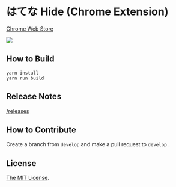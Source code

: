 # はてな Hide (Chrome Extension)

[Chrome Web Store](https://chrome.google.com/webstore/detail/agomiblbpgcimbonnfmlcealkjlegbnf)

<a href="https://chrome.google.com/webstore/detail/agomiblbpgcimbonnfmlcealkjlegbnf" target="_blank"><img src="https://lh3.googleusercontent.com/yGrvuFzlzWu_ZGq8IMQio8LhcbLZw8u8PwzbITpshVklTtqR_Gqfsr9dQXAsZZq27diOmQegWl-GPx7JXQs31OvhFw=w640-h400-e365-rj-sc0x00ffffff" /></a>

## How to Build

```
yarn install
yarn run build
```

## Release Notes

[/releases](https://github.com/Cside/chrome-hatena-mute/releases)

## How to Contribute

Create a branch from `develop` and make a pull request to `develop` .

## License

[The MIT License](/LICENSE).
